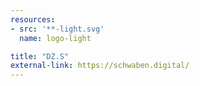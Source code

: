 ```yaml
---
resources:
- src: '**-light.svg'
  name: logo-light

title: "DZ.S"
external-link: https://schwaben.digital/
---
```


